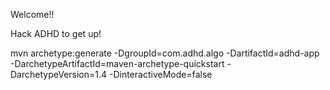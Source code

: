 Welcome!!

Hack ADHD to get up!

mvn archetype:generate -DgroupId=com.adhd.algo -DartifactId=adhd-app -DarchetypeArtifactId=maven-archetype-quickstart -DarchetypeVersion=1.4 -DinteractiveMode=false